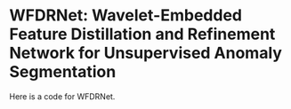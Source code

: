 # WFDRNet: Wavelet-Embedded Feature Distillation and Refinement Network for Unsupervised Anomaly Segmentation
Here is a code for WFDRNet.
